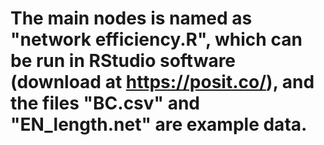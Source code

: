 # The main nodes is named as "network efficiency.R", which can be run in RStudio software (download at https://posit.co/), and the files "BC.csv" and "EN_length.net" are example data.
